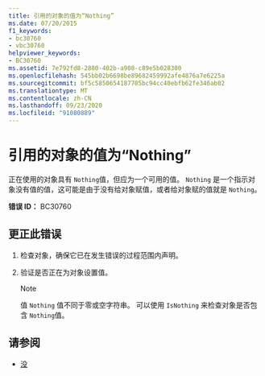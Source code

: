 ```yaml
---
title: 引用的对象的值为“Nothing”
ms.date: 07/20/2015
f1_keywords:
- bc30760
- vbc30760
helpviewer_keywords:
- BC30760
ms.assetid: 7e792fd8-2880-402b-a908-c89e5b028300
ms.openlocfilehash: 545bb02b6698be89682459992afe4876a7e6225a
ms.sourcegitcommit: bf5c5850654187705bc94cc40ebfb62fe346ab02
ms.translationtype: MT
ms.contentlocale: zh-CN
ms.lasthandoff: 09/23/2020
ms.locfileid: "91080889"
---
```

# <a name="referenced-object-has-a-value-of-nothing"></a>引用的对象的值为“Nothing”

正在使用的对象具有 `Nothing`值，但应为一个可用的值。 `Nothing` 是一个指示对象没有值的值，这可能是由于没有给对象赋值，或者给对象赋的值就是 `Nothing`。  
  
 **错误 ID：** BC30760  
  
## <a name="to-correct-this-error"></a>更正此错误  
  
1. 检查对象，确保它已在发生错误的过程范围内声明。  
  
2. 验证是否正在为对象设置值。  
  
    > [!NOTE]
    > 值 `Nothing` 值不同于零或空字符串。 可以使用 `IsNothing` 来检查对象是否包含 `Nothing`值。  
  
## <a name="see-also"></a>请参阅

- [没](../language-reference/nothing.md)
